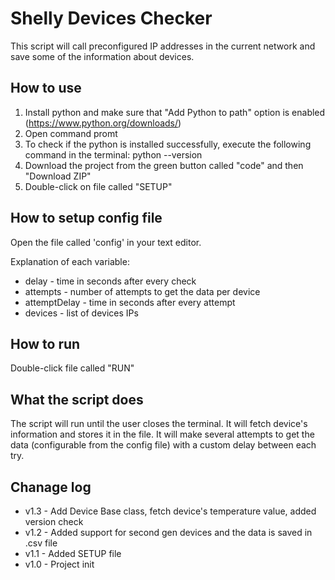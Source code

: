 # Shelly Devices Checker
This script will call preconfigured IP addresses in the current network and save some of the information about devices.

## How to use 
1. Install python and make sure that "Add Python to path" option is enabled (https://www.python.org/downloads/)
2. Open command promt
3. To check if the python is installed successfully, execute the following command in the terminal: python --version
4. Download the project from the green button called "code" and then "Download ZIP"
5. Double-click on file called "SETUP"

## How to setup config file
Open the file called 'config' in your text editor.

Explanation of each variable:
 - delay - time in seconds after every check
 - attempts - number of attempts to get the data per device
 - attemptDelay - time in seconds after every attempt
 - devices - list of devices IPs
 
## How to run
Double-click file called "RUN"

## What the script does
The script will run until the user closes the terminal. It will fetch device's information and stores it in the file. 
It will make several attempts to get the data (configurable from the config file) with a custom delay between each try.

## Chanage log
 - v1.3 - Add Device Base class, fetch device's temperature value, added version check
 - v1.2 - Added support for second gen devices and the data is saved in .csv file
 - v1.1 - Added SETUP file
 - v1.0 - Project init